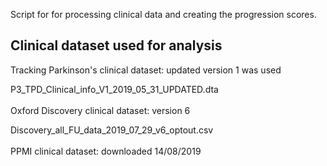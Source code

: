 Script for for processing clinical data and creating the progression scores.

## Clinical dataset used for analysis

Tracking Parkinson's clinical dataset: updated version 1 was used

P3_TPD_Clinical_info_V1_2019_05_31_UPDATED.dta
\
\
Oxford Discovery clinical dataset: version 6

Discovery_all_FU_data_2019_07_29_v6_optout.csv
\
\
PPMI clinical dataset: downloaded 14/08/2019

